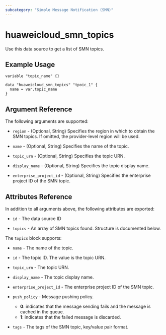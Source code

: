 ```yaml
---
subcategory: "Simple Message Notification (SMN)"
---
```


# huaweicloud_smn_topics

Use this data source to get a list of SMN topics.

## Example Usage

```hcl
variable "topic_name" {}

data "huaweicloud_smn_topics" "tpoic_1" {
  name = var.topic_name
}
```

## Argument Reference

The following arguments are supported:

* `region` - (Optional, String) Specifies the region in which to obtain the SMN topics. If omitted, the
  provider-level region will be used.

* `name` - (Optional, String) Specifies the name of the topic.

* `topic_urn` - (Optional, String) Specifies the topic URN.

* `display_name` - (Optional, String) Specifies the topic display name.

* `enterprise_project_id` - (Optional, String) Specifies the enterprise project ID of the SMN topic.

## Attributes Reference

In addition to all arguments above, the following attributes are exported:

* `id` - The data source ID

* `topics` - An array of SMN topics found. Structure is documented below.

The `topics` block supports:

* `name` - The name of the topic.

* `id` - The topic ID. The value is the topic URN.

* `topic_urn` - The topic URN.

* `display_name` - The topic display name.

* `enterprise_project_id` - The enterprise project ID of the SMN topic.

* `push_policy` - Message pushing policy.
  + **0**: indicates that the message sending fails and the message is cached in the queue.
  + **1**: indicates that the failed message is discarded.

* `tags` - The tags of the SMN topic, key/value pair format.

